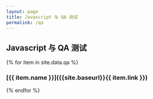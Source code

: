 ```yaml
---
layout: page
title: Javascript 与 QA 测试
permalink: /qa
---
```


## Javascript 与 QA 测试

{% for item in site.data.qa %}
### [{{ item.name }}]({{site.baseurl}}{{ item.link }})
{% endfor %}